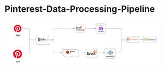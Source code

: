 # Pinterest-Data-Processing-Pipeline



![alt text](https://github.com/Emmanuel-Loum/Pinterest-Data-Processing-Pipeline/blob/092cd4307d6915596426eaa3a951cbb6efc97b28/Flowcharts.png?raw=true)

